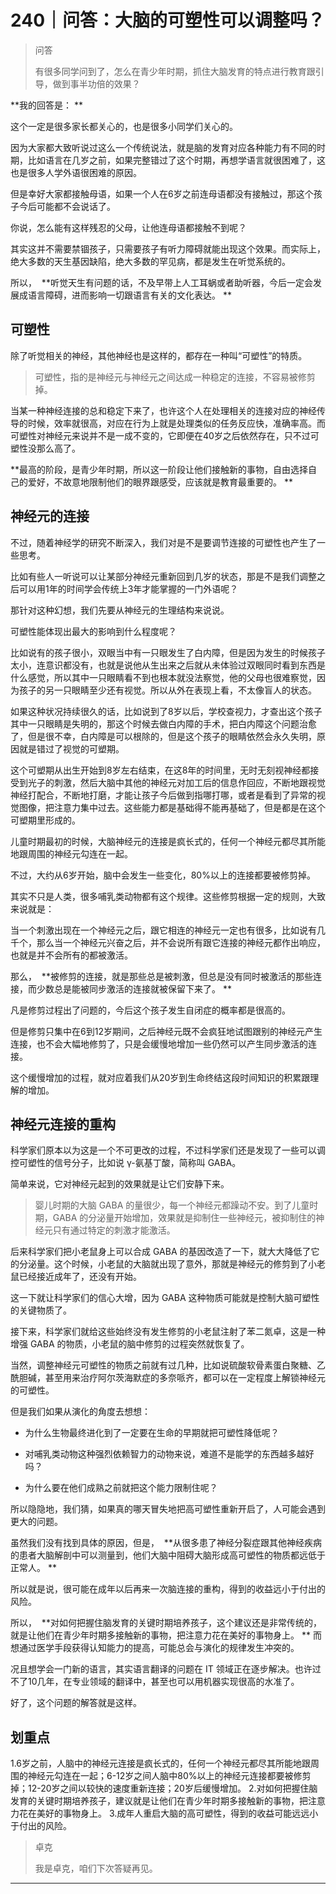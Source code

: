 # 240｜问答：大脑的可塑性可以调整吗？

> 问答
> 
> 有很多同学问到了，怎么在青少年时期，抓住大脑发育的特点进行教育跟引导，做到事半功倍的效果？

 **我的回答是： **

这个一定是很多家长都关心的，也是很多小同学们关心的。

因为大家都大致听说过这么一个传统说法，就是脑的发育对应各种能力有不同的时期，比如语言在几岁之前，如果完整错过了这个时期，再想学语言就很困难了，这也是很多人学外语很困难的原因。

但是幸好大家都接触母语，如果一个人在6岁之前连母语都没有接触过，那这个孩子今后可能都不会说话了。

你说，怎么能有这样残忍的父母，让他连母语都接触不到呢？

其实这并不需要禁锢孩子，只需要孩子有听力障碍就能出现这个效果。而实际上，绝大多数的天生基因缺陷，绝大多数的罕见病，都是发生在听觉系统的。

所以，  **听觉天生有问题的话，不及早带上人工耳蜗或者助听器，今后一定会发展成语言障碍，进而影响一切跟语言有关的文化表达。 **

## 可塑性

除了听觉相关的神经，其他神经也是这样的，都存在一种叫“可塑性”的特质。

> 可塑性，指的是神经元与神经元之间达成一种稳定的连接，不容易被修剪掉。

当某一种神经连接的总和稳定下来了，也许这个人在处理相关的连接对应的神经传导的时候，效率就很高，对应在行为上就是处理类似的任务反应快，准确率高。而可塑性对神经元来说并不是一成不变的，它即便在40岁之后依然存在，只不过可塑性没那么高了。

 **最高的阶段，是青少年时期，所以这一阶段让他们接触新的事物，自由选择自己的爱好，不故意地限制他们的眼界跟感受，应该就是教育最重要的。 **

## 神经元的连接

不过，随着神经学的研究不断深入，我们对是不是要调节连接的可塑性也产生了一些思考。

比如有些人一听说可以让某部分神经元重新回到几岁的状态，那是不是我们调整之后可以用1年的时间学会传统上3年才能掌握的一门外语呢？

那针对这种幻想，我们先要从神经元的生理结构来说说。

可塑性能体现出最大的影响到什么程度呢？

比如说有的孩子很小，双眼当中有一只眼发生了白内障，但是因为发生的时候孩子太小，连意识都没有，也就是说他从生出来之后就从未体验过双眼同时看到东西是什么感觉，所以其中一只眼睛看不到也根本就没法察觉，他的父母也很难察觉，因为孩子的另一只眼睛至少还有视觉。所以从外在表现上看，不太像盲人的状态。

如果这种状况持续很久的话，比如说到了8岁以后，学校查视力，才查出这个孩子其中一只眼睛是失明的，那这个时候去做白内障的手术，把白内障这个问题治愈了，但是很不幸，白内障是可以根除的，但是这个孩子的眼睛依然会永久失明，原因就是错过了视觉的可塑期。

这个可塑期从出生开始到8岁左右结束，在这8年的时间里，无时无刻视神经都接受到光子的刺激，然后大脑中其他的神经元对加工后的信息作回应，不断地跟视觉神经打配合，不断地打磨，才能让孩子今后做到指哪打哪，或者是看到了异常的视觉图像，把注意力集中过去。这些能力都是基础得不能再基础了，但是都是在这个可塑期里形成的。

儿童时期最初的时候，大脑神经元的连接是疯长式的，任何一个神经元都尽其所能地跟周围的神经元勾连在一起。

不过，大约从6岁开始，脑中会发生一些变化，80%以上的连接都要被修剪掉。

其实不只是人类，很多哺乳类动物都有这个规律。这些修剪根据一定的规则，大致来说就是：

当一个刺激出现在一个神经元之后，跟它相连的神经元一定也有很多，比如说有几千个，那么当一个神经元兴奋之后，并不会说所有跟它连接的神经元都作出响应，也就是并不会所有的都被激活。

那么，  **被修剪的连接，就是那些总是被刺激，但总是没有同时被激活的那些连接，而少数总是能被同步激活的连接就被保留下来了。 **

凡是修剪过程出了问题的，今后这个孩子发生自闭症的概率都是很高的。

但是修剪只集中在6到12岁期间，之后神经元既不会疯狂地试图跟别的神经元产生连接，也不会大幅地修剪了，只是会缓慢地增加一些仍然可以产生同步激活的连接。

这个缓慢增加的过程，就对应着我们从20岁到生命终结这段时间知识的积累跟理解的增加。

## 神经元连接的重构

科学家们原本以为这是一个不可更改的过程，不过科学家们还是发现了一些可以调控可塑性的信号分子，比如说 γ-氨基丁酸，简称叫 GABA。

简单来说，它对神经元起到的效果就是让它们安静下来。

> 婴儿时期的大脑 GABA 的量很少，每一个神经元都躁动不安。到了儿童时期，GABA 的分泌量开始增加，效果就是抑制住一些神经元，被抑制住的神经元只有通过特定的刺激才能激活。

后来科学家们把小老鼠身上可以合成 GABA 的基因改造了一下，就大大降低了它的分泌量。这个时候，小老鼠的大脑就出现了意外，那就是神经元的修剪到了小老鼠已经接近成年了，还没有开始。

这一下就让科学家们的信心大增，因为 GABA 这种物质可能就是控制大脑可塑性的关键物质了。

接下来，科学家们就给这些始终没有发生修剪的小老鼠注射了苯二氮卓，这是一种增强 GABA 的物质，小老鼠的脑中修剪的过程突然就恢复了。

当然，调整神经元可塑性的物质之前就有过几种，比如说硫酸软骨素蛋白聚糖、乙酰胆碱，甚至用来治疗阿尔茨海默症的多奈哌齐，都可以在一定程度上解锁神经元的可塑性。

但是我们如果从演化的角度去想想：

* 为什么生物最终进化到了一定要在生命的早期就把可塑性降低呢？

* 对哺乳类动物这种强烈依赖智力的动物来说，难道不是能学的东西越多越好吗？

* 为什么要在他们成熟之前就把这个能力限制住呢？

所以隐隐地，我们猜，如果真的哪天冒失地把高可塑性重新开启了，人可能会遇到更大的问题。

虽然我们没有找到具体的原因，但是，  **从很多患了神经分裂症跟其他神经疾病的患者大脑解剖中可以测量到，他们大脑中阻碍大脑形成高可塑性的物质都远低于正常人。 **

所以就是说，很可能在成年以后再来一次脑连接的重构，得到的收益远小于付出的风险。

所以，  **对如何把握住脑发育的关键时期培养孩子，这个建议还是非常传统的，就是让他们在青少年时期多接触新的事物，把注意力花在美好的事物身上。 ** 而想通过医学手段获得认知能力的提高，可能总会与演化的规律发生冲突的。

况且想学会一门新的语言，其实语言翻译的问题在 IT 领域正在逐步解决。也许过不了10几年，在专业领域的翻译中，甚至也可以用机器实现很高的水准了。

好了，这个问题的解答就是这样。

## 划重点

1.6岁之前，人脑中的神经元连接是疯长式的，任何一个神经元都尽其所能地跟周围的神经元勾连在一起；6-12岁之间人脑中80%以上的神经元连接都要被修剪掉；12-20岁之间以较快的速度重新连接；20岁后缓慢增加。
2.对如何把握住脑发育的关键时期培养孩子，建议就是让他们在青少年时期多接触新的事物，把注意力花在美好的事物身上。
3.成年人重启大脑的高可塑性，得到的收益可能远远小于付出的风险。

> 卓克
> 
> 我是卓克，咱们下次答疑再见。

---
